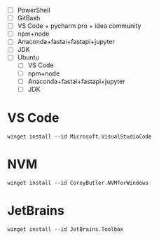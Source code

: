 - [ ] PowerShell
- [ ] GitBash
- [ ] VS Code + pycharm pro + idea community
- [ ] npm+node
- [ ] Anaconda+fastai+fastapi+jupyter
- [ ] JDK
- [ ] Ubuntu
  - [ ] VS Code
  - [ ] npm+node
  - [ ] Anaconda+fastai+fastapi+jupyter
  - [ ] JDK

# VS Code
```
winget install --id Microsoft.VisualStudioCode
```

# NVM
```
winget install --id CoreyButler.NVMforWindows
```

# JetBrains
```
winget install --id JetBrains.Toolbox
```
